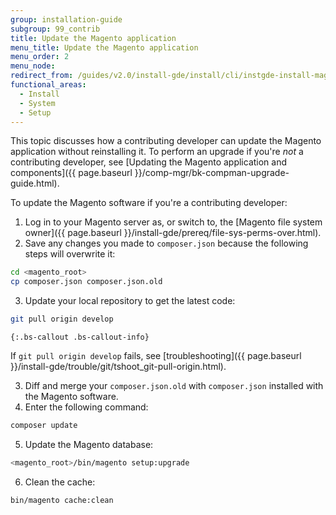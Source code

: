```yaml
---
group: installation-guide
subgroup: 99_contrib
title: Update the Magento application
menu_title: Update the Magento application
menu_order: 2
menu_node:
redirect_from: /guides/v2.0/install-gde/install/cli/instgde-install-magento-update-db
functional_areas:
  - Install
  - System
  - Setup
---
```


This topic discusses how a contributing developer can update the Magento application without reinstalling it. To perform an upgrade if you're *not* a contributing developer, see [Updating the Magento application and components]({{ page.baseurl }}/comp-mgr/bk-compman-upgrade-guide.html).

To update the Magento software if you're a contributing developer:

1.	Log in to your Magento server as, or switch to, the [Magento file system owner]({{ page.baseurl }}/install-gde/prereq/file-sys-perms-over.html).
3. Save any changes you made to `composer.json` because the following steps will overwrite it:

```bash
cd <magento_root>
cp composer.json composer.json.old
```

3.	Update your local repository to get the latest code:

```bash
git pull origin develop
```

	{:.bs-callout .bs-callout-info}
  If `git pull origin develop` fails, see [troubleshooting]({{ page.baseurl }}/install-gde/trouble/git/tshoot_git-pull-origin.html).

3.	Diff and merge your `composer.json.old` with `composer.json` installed with the Magento software.
4.	Enter the following command:

```bash
composer update
```

5.	Update the Magento database:

```bash
<magento_root>/bin/magento setup:upgrade
```

6.  Clean the cache:

```bash
bin/magento cache:clean
```
